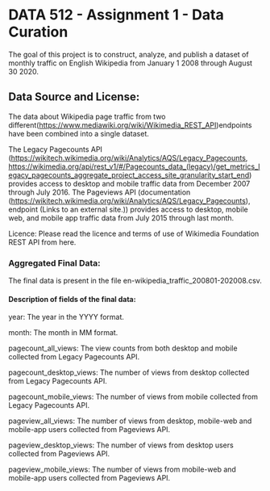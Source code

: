 # DATA 512 - Assignment 1 - Data Curation

The goal of this project is to construct, analyze, and publish a dataset of monthly traffic on English Wikipedia from January 1 2008 through August 30 2020.

## Data Source and License:

The data about Wikipedia page traffic from two different(https://www.mediawiki.org/wiki/Wikimedia_REST_API)endpoints have been combined into a single dataset.

The Legacy Pagecounts API (https://wikitech.wikimedia.org/wiki/Analytics/AQS/Legacy_Pagecounts, https://wikimedia.org/api/rest_v1/#/Pagecounts_data_(legacy)/get_metrics_legacy_pagecounts_aggregate_project_access_site_granularity_start_end) provides access to desktop and mobile traffic data from December 2007 through July 2016.
The Pageviews API (documentation (https://wikitech.wikimedia.org/wiki/Analytics/AQS/Legacy_Pagecounts), endpoint (Links to an external site.)) provides access to desktop, mobile web, and mobile app traffic data from July 2015 through last month.

Licence: Please read the licence and terms of use of Wikimedia Foundation REST API from here.

### Aggregated Final Data:

The final data is present in the file en-wikipedia_traffic_200801-202008.csv.

#### Description of fields of the final data: 

year: The year in the YYYY format.

month: The month in MM format.

pagecount_all_views: The view counts from both desktop and mobile collected from Legacy Pagecounts API.

pagecount_desktop_views: The number of views from desktop collected from Legacy Pagecounts API.

pagecount_mobile_views: The number of views from mobile collected from Legacy Pagecounts API.

pageview_all_views: The number of views from desktop, mobile-web and mobile-app users collected from Pageviews API.

pageview_desktop_views: The number of views from desktop users collected from Pageviews API.

pageview_mobile_views: The number of views from mobile-web and mobile-app users collected from Pageviews API.

